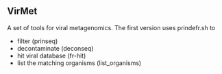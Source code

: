 VirMet
------
A set of tools for viral metagenomics. The first version uses prindefr.sh to
- filter (prinseq)
- decontaminate (deconseq)
- hit viral database (fr-hit)
- list the matching organisms (list_organisms)

